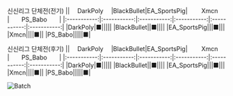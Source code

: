 신신리그 단체전(전기)
||　 DarkPoly 　|BlackBullet|EA_SportsPig|　 　Xmcn　 　|　　PS_Babo　　|
|:-----------:|:-----------:|:-----------:|:-----------:|:-----------:|:-----------:|
|DarkPoly|■|||||
|BlackBullet||■||||
|EA_SportsPig|||■|||
|Xmcn||||■||
|PS_Babo|||||■|

신신리그 단체전(후기)
||　 DarkPoly 　|BlackBullet|EA_SportsPig|　 　Xmcn　 　|　　PS_Babo　　|
|:-----------:|:-----------:|:-----------:|:-----------:|:-----------:|:-----------:|
|DarkPoly|■|||||
|BlackBullet||■||||
|EA_SportsPig|||■|||
|Xmcn||||■||
|PS_Babo|||||■|

![Batch](https://user-images.githubusercontent.com/24608378/112422636-87437580-8d74-11eb-87c8-3cb1172618ee.png)
